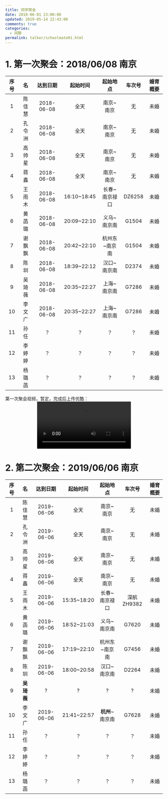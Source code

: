 ```yaml
---
title: 同学聚会
date: 2018-06-01 23:00:00
updated: 2019-05-14 22:43:00
comments: true
categories: 
  - 闲聊
permalink: talker/schoolmate01.html
---
```


# 1. 第一次聚会：2018/06/08 南京

| 序号 | 名  | 达到日期 | 起始时间 |  起始地点 | 车次号 |  婚育概要 |
| :-: | :-: |   :-:   |   :-:   |  :-:   |  :-:  |   :-:  | 
| 1 | 陈佳慧 | 2018-06-08 | 全天 | 南京~南京 |  无 |   未婚 | 
| 2 | 孔令洲 | 2018-06-08 | 全天 | 南京~南京 | 无 |   未婚 |
| 3 | 高帅星 | 2018-06-08 | 全天 | 南京~南京 | 无 |   未婚 |
| 4 | 蒋鑫   | 2018-06-08 | 全天 | 南京~南京 | 无 |   未婚 |
| 5 | 王雨木 | 2018-06-08 | 16:10~18:45 | 长春~南京禄口 |  DZ6258 |   未婚 |
| 6 | 黄菡璐 | 2018-06-08 | 20:09~22:10 | 义乌~南京南 |  G1504 |   未婚 |
| 7 | 谢飘飘 | 2018-06-08 | 20:42~22:10 | 杭州东~南京南 | G1504 |   未婚 |
| 8 | 陈圳   | 2018-06-08 | 18:39~22:12 | 汉口~南京南 | D2374 |   未婚 |
| 9 | 吴琦薇 | 2018-06-08 | 20:35~22:27 | 上海~南京南 | G7286 |   未婚 |
| 10 | 李文广| 2018-06-08 | 20:35~22:27 | 上海~南京南 | G7286 |   未婚 |
| 11 | 孙任 |  ？ | ？ | ？| ？|    未婚 | 
| 12 | 李婷婷 |  ？ | ？ | ？| ？|    未婚 | 
| 13 | 杨璐菡 |  ？ | ？ | ？| ？|  未婚 | 

第一次聚会视频，暂定，完成后上传优酷：  
<video src="https://securt.oss-cn-hangzhou.aliyuncs.com/first_classmate_reunion_in_nanjing.mp4" controls="controls" style="max-width: 100%; display: block; margin-left: auto; margin-right: auto;">
your browser does not support the video tag
</video>

# 2. 第二次聚会：2019/06/06 南京

| 序号 | 名  | 达到日期 | 起始时间 |  起始地点 | 车次号 |  婚育概要 |
| :-: | :-: |   :-:   |   :-:   |  :-:   |  :-:  |   :-:  | 
| 1 | 陈佳慧 | 2019-06-06 | 全天 | 南京~南京 |  无 |   未婚 | 
| 2 | 孔令洲 | 2019-06-06 | 全天 | 南京~南京 | 无 |   未婚 |
| 3 | 高帅星 | 2019-06-06 | 全天 | 南京~南京 | 无 |   未婚 |
| 4 | 蒋鑫   | 2019-06-06 | 全天 | 南京~南京 | 无 |   未婚 |
| 5 | 王雨木 | 2019-06-06 | 15:35~18:20 | 长春~南京禄口 |  深航ZH9382 |   未婚 |
| 6 | 黄菡璐 | 2019-06-06 | 18:52~21:03 | 义乌~南京南 |  G7620 |   未婚 |
| 7 | 谢飘飘 | 2019-06-06 | 17:19~22:10 | 杭州东~南京南 | G7456 |   未婚 |
| 8 | 陈圳   | 2019-06-06 | 18:00~20:58 | 汉口~南京南 | D2264 |   未婚 |
| 9 | **吴琦薇** | ? | ? | ? | ? | 未婚 |
| 10 | 李文广| 2019-06-06 | 21:41~22:57 | **杭州**~南京南 | G7628 |   未婚 |
| 11 | 孙任  |  ？       | ？           | ？         | ？|    未婚 | 
| 12 | 李婷婷 |  ？      | ？           | ？         | ？|    未婚 | 
| 13 | 杨璐菡 |  ？      | ？           | ？         | ？|  未婚 | 